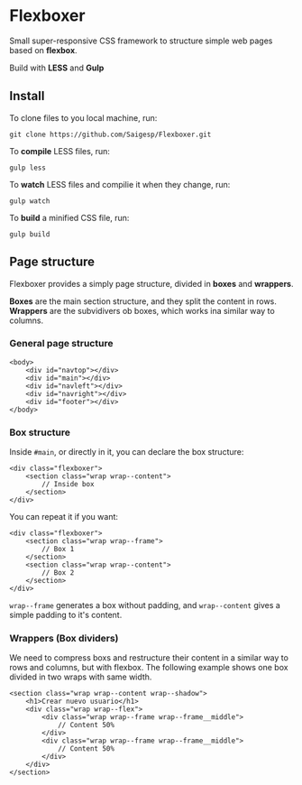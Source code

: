 # Flexboxer
Small super-responsive CSS framework to structure simple web pages based on **flexbox**.

Build with **LESS** and **Gulp**

## Install
To clone files to you local machine, run:
```
git clone https://github.com/Saigesp/Flexboxer.git
```
To **compile** LESS files, run:
```
gulp less
```
To **watch** LESS files and compilie it when they change, run:
```
gulp watch
```
To **build** a minified CSS file, run:
```
gulp build
```

## Page structure
Flexboxer provides a simply page structure, divided in **boxes** and **wrappers**.

**Boxes** are the main section structure, and they split the content in rows.
**Wrappers** are the subvidivers ob boxes, which works ina similar way to columns.

### General page structure
```
<body>
	<div id="navtop"></div>
	<div id="main"></div>
	<div id="navleft"></div>
	<div id="navright"></div>
	<div id="footer"></div>
</body>
```

### Box structure
Inside `#main`, or directly in it, you can declare the box structure:
```
<div class="flexboxer">
	<section class="wrap wrap--content">
		// Inside box
	</section>
</div>
```
You can repeat it if you want:
```
<div class="flexboxer">
	<section class="wrap wrap--frame">
		// Box 1
	</section>
	<section class="wrap wrap--content">
		// Box 2
	</section>
</div>
```
`wrap--frame` generates a box without padding, and `wrap--content` gives a simple padding to it's content.

### Wrappers (Box dividers)
We need to compress boxs and restructure their content in a similar way to rows and columns, but with flexbox. The following example shows one box divided in two wraps with same width.
```
<section class="wrap wrap--content wrap--shadow">										
	<h1>Crear nuevo usuario</h1>
	<div class="wrap wrap--flex">
		<div class="wrap wrap--frame wrap--frame__middle">
			// Content 50%
		</div>
		<div class="wrap wrap--frame wrap--frame__middle">
			// Content 50%
		</div>
	</div>
</section>
```


